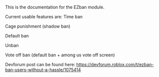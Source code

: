 This is the documentation for the EZban module.

Current usable features are:
Time ban

Cage punishment (shadow ban)

Default ban

Unban

Vote off ban (default ban + among us vote off screen)

Devforum post can be found here: https://devforum.roblox.com/t/ezban-ban-users-without-a-hassle/1075414

